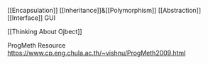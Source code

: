 [[Encapsulation]]
[[Inheritance]]&[[Polymorphism]]
[[Abstraction]]
[[Interface]]
GUI

[[Thinking About Ojbect]]


ProgMeth Resource
https://www.cp.eng.chula.ac.th/~vishnu/ProgMeth2009.html


